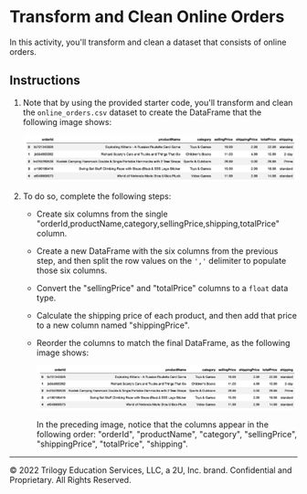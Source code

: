 # Transform and Clean Online Orders

In this activity, you'll transform and clean a dataset that consists of online orders.

## Instructions

1. Note that by using the provided starter code, you'll transform and clean the `online_orders.csv` dataset to create the DataFrame that the following image shows:

    ![A screenshot depicts the final online orders DataFrame.](Unsolved/Resources/A1-online_orders_df.png)

2. To do so, complete the following steps:

    * Create six columns from the single "orderId,productName,category,sellingPrice,shipping,totalPrice" column.

    * Create a new DataFrame with the six columns from the previous step, and then split the row values on the `','` delimiter to populate those six columns.

    * Convert the "sellingPrice" and "totalPrice" columns to a `float` data type.

    * Calculate the shipping price of each product, and then add that price to a new column named "shippingPrice".

    * Reorder the columns to match the final DataFrame, as the following image shows:

      ![A screenshot depicts the final online orders DataFrame.](Unsolved/Resources/A1-online_orders_df.png)

      In the preceding image, notice that the columns appear in the following order: "orderId", "productName", "category", "sellingPrice", "shippingPrice", "totalPrice", "shipping".

---

© 2022 Trilogy Education Services, LLC, a 2U, Inc. brand.  Confidential and Proprietary.  All Rights Reserved.
